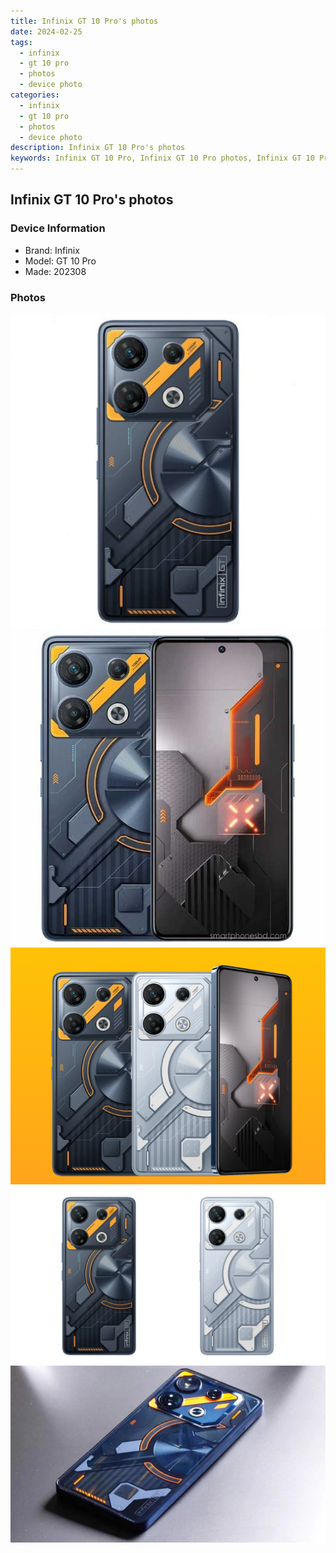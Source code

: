 ```yaml
---
title: Infinix GT 10 Pro's photos
date: 2024-02-25
tags: 
  - infinix
  - gt 10 pro
  - photos
  - device photo
categories: 
  - infinix
  - gt 10 pro
  - photos
  - device photo
description: Infinix GT 10 Pro's photos
keywords: Infinix GT 10 Pro, Infinix GT 10 Pro photos, Infinix GT 10 Pro device photo
---
```


## Infinix GT 10 Pro's photos

### Device Information

- Brand: Infinix
- Model: GT 10 Pro
- Made: 202308

### Photos

![/images/best-assets/devices/infinix/infinix-gt-10-pro/1.jpg](/images/best-assets/devices/infinix/infinix-gt-10-pro/1.jpg)
![/images/best-assets/devices/infinix/infinix-gt-10-pro/2.jpg](/images/best-assets/devices/infinix/infinix-gt-10-pro/2.jpg)
![/images/best-assets/devices/infinix/infinix-gt-10-pro/3.jpg](/images/best-assets/devices/infinix/infinix-gt-10-pro/3.jpg)
![/images/best-assets/devices/infinix/infinix-gt-10-pro/4.jpg](/images/best-assets/devices/infinix/infinix-gt-10-pro/4.jpg)
![/images/best-assets/devices/infinix/infinix-gt-10-pro/5.jpg](/images/best-assets/devices/infinix/infinix-gt-10-pro/5.jpg)
